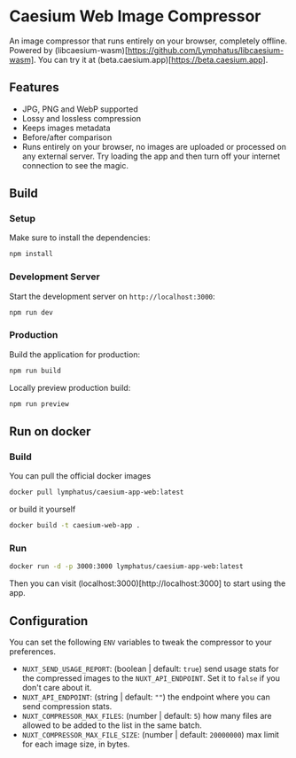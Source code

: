 # Caesium Web Image Compressor

An image compressor that runs entirely on your browser, completely offline. Powered by (libcaesium-wasm)[https://github.com/Lymphatus/libcaesium-wasm].
You can try it at (beta.caesium.app)[https://beta.caesium.app].

## Features

- JPG, PNG and WebP supported
- Lossy and lossless compression
- Keeps images metadata
- Before/after comparison
- Runs entirely on your browser, no images are uploaded or processed on any external server. Try loading the app and then turn off your internet connection to see the magic.

## Build
### Setup

Make sure to install the dependencies:

```bash
npm install
```

### Development Server

Start the development server on `http://localhost:3000`:

```bash
npm run dev
```

### Production

Build the application for production:

```bash
npm run build
```

Locally preview production build:

```bash
npm run preview
```

## Run on docker
### Build
You can pull the official docker images

```bash
docker pull lymphatus/caesium-app-web:latest
```

or build it yourself
```bash
docker build -t caesium-web-app .
```

### Run

```bash
docker run -d -p 3000:3000 lymphatus/caesium-app-web:latest
```

Then you can visit (localhost:3000)[http://localhost:3000] to start using the app.

## Configuration

You can set the following `ENV` variables to tweak the compressor to your preferences.
- `NUXT_SEND_USAGE_REPORT`: (boolean | default: `true`) send usage stats for the compressed images to the `NUXT_API_ENDPOINT`. Set it to `false` if you don't care about it.
- `NUXT_API_ENDPOINT`: (string | default: `""`) the endpoint where you can send compression stats.
- `NUXT_COMPRESSOR_MAX_FILES`: (number | default: `5`) how many files are allowed to be added to the list in the same batch.
- `NUXT_COMPRESSOR_MAX_FILE_SIZE`: (number | default: `20000000`) max limit for each image size, in bytes.
